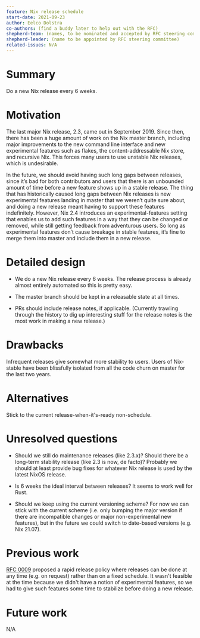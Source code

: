 ```yaml
---
feature: Nix release schedule
start-date: 2021-09-23
author: Eelco Dolstra
co-authors: (find a buddy later to help out with the RFC)
shepherd-team: (names, to be nominated and accepted by RFC steering committee)
shepherd-leader: (name to be appointed by RFC steering committee)
related-issues: N/A
---
```


# Summary
[summary]: #summary

Do a new Nix release every 6 weeks.

# Motivation
[motivation]: #motivation

The last major Nix release, 2.3, came out in September 2019. Since
then, there has been a huge amount of work on the Nix master branch,
including major improvements to the new command line interface and new
experimental features such as flakes, the content-addressable Nix
store, and recursive Nix. This forces many users to use unstable Nix
releases, which is undesirable.

In the future, we should avoid having such long gaps between releases,
since it’s bad for both contributors and users that there is an
unbounded amount of time before a new feature shows up in a stable
release. The thing that has historically caused long gaps between Nix
releases is new experimental features landing in master that we
weren’t quite sure about, and doing a new release meant having to
support these features indefinitely. However, Nix 2.4 introduces an
experimental-features setting that enables us to add such features in
a way that they can be changed or removed, while still getting
feedback from adventurous users. So long as experimental features
don’t cause breakage in stable features, it’s fine to merge them into
master and include them in a new release.

# Detailed design
[design]: #detailed-design

* We do a new Nix release every 6 weeks. The release process is
  already almost entirely automated so this is pretty easy.

* The master branch should be kept in a releasable state at all times.

* PRs should include release notes, if applicable. (Currently trawling
  through the history to dig up interesting stuff for the release
  notes is the most work in making a new release.)

# Drawbacks
[drawbacks]: #drawbacks

Infrequent releases give somewhat more stability to users. Users of Nix-stable
have been blissfully isolated from all the code churn on master for
the last two years.

# Alternatives
[alternatives]: #alternatives

Stick to the current release-when-it's-ready non-schedule.

# Unresolved questions
[unresolved]: #unresolved-questions

* Should we still do maintenance releases (like 2.3.x)? Should there
  be a long-term stability release (like 2.3 is now, de facto)?
  Probably we should at least provide bug fixes for whatever Nix
  release is used by the latest NixOS release.

* Is 6 weeks the ideal interval between releases? It seems to work
  well for Rust.

* Should we keep using the current versioning scheme? For now we can
  stick with the current scheme (i.e. only bumping the major version
  if there are incompatible changes or major non-experimental new
  features), but in the future we could switch to date-based versions
  (e.g. Nix 21.07).

# Previous work

[RFC 0009](https://github.com/NixOS/rfcs/pull/9) proposed a rapid
release policy where releases can be done at any time (e.g. on
request) rather than on a fixed schedule. It wasn't feasible at the
time because we didn't have a notion of experimental features, so we
had to give such features some time to stabilize before doing a new
release.

# Future work
[future]: #future-work

N/A
